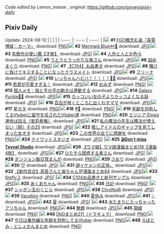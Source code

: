 *Code edited by Lemon_miaow , original: https://github.com/gxywy/pixiv-daily*
## Pixiv Daily 
Update: 2024-08-12
|      |      |      |
| :----: | :----: | :----: |
|![](https://pximg.lemonmiaow.xyz/c/240x480/img-master/img/2024/08/10/13/02/18/121352138_p0_master1200.jpg) **#1** [FGO概念礼装『英霊博装：カーマ』](https://www.pixiv.net/artworks/121352138) download: [PNG](https://pximg.lemonmiaow.xyz/img-original/img/2024/08/10/13/02/18/121352138_p0.png)|![](https://pximg.lemonmiaow.xyz/c/240x480/img-master/img/2024/08/10/00/00/17/121337282_p0_master1200.jpg) **#2** [Mermaid Blue🐟💙](https://www.pixiv.net/artworks/121337282) download: [JPG](https://pximg.lemonmiaow.xyz/img-original/img/2024/08/10/00/00/17/121337282_p0.jpg)|![](https://pximg.lemonmiaow.xyz/c/240x480/img-master/img/2024/08/10/16/20/39/121356373_p0_master1200.jpg) **#3** [失敗作の使い魔【才能】](https://www.pixiv.net/artworks/121356373) download: [JPG](https://pximg.lemonmiaow.xyz/img-original/img/2024/08/10/16/20/39/121356373_p0.jpg)|
|![](https://pximg.lemonmiaow.xyz/c/240x480/img-master/img/2024/08/11/16/16/34/121389185_p0_master1200.jpg) **#4** [人外と人とか色々](https://www.pixiv.net/artworks/121389185) download: [PNG](https://pximg.lemonmiaow.xyz/img-original/img/2024/08/11/16/16/34/121389185_p0.png)|![](https://pximg.lemonmiaow.xyz/c/240x480/img-master/img/2024/08/10/00/03/28/121337697_p0_master1200.jpg) **#5** [うとうとうっかりな奥さん](https://www.pixiv.net/artworks/121337697) download: [JPG](https://pximg.lemonmiaow.xyz/img-original/img/2024/08/10/00/03/28/121337697_p0.jpg)|![](https://pximg.lemonmiaow.xyz/c/240x480/img-master/img/2024/08/11/16/22/40/121389341_p0_master1200.jpg) **#6** [詰めまくり](https://www.pixiv.net/artworks/121389341) download: [PNG](https://pximg.lemonmiaow.xyz/img-original/img/2024/08/11/16/22/40/121389341_p0.png)|
|![](https://pximg.lemonmiaow.xyz/c/240x480/img-master/img/2024/08/10/02/57/58/121342527_p0_master1200.jpg) **#7** [【C104】お品書き](https://www.pixiv.net/artworks/121342527) download: [JPG](https://pximg.lemonmiaow.xyz/img-original/img/2024/08/10/02/57/58/121342527_p0.jpg)|![](https://pximg.lemonmiaow.xyz/c/240x480/img-master/img/2024/08/10/20/58/12/121364584_p0_master1200.jpg) **#8** [賭けに負けてキスすることになったクラスメイト](https://www.pixiv.net/artworks/121364584) download: [JPG](https://pximg.lemonmiaow.xyz/img-original/img/2024/08/10/20/58/12/121364584_p0.jpg)|![](https://pximg.lemonmiaow.xyz/c/240x480/img-master/img/2024/08/10/20/36/22/121363908_p0_master1200.jpg) **#9** [フリーナ](https://www.pixiv.net/artworks/121363908) download: [JPG](https://pximg.lemonmiaow.xyz/img-original/img/2024/08/10/20/36/22/121363908_p0.jpg)|
|![](https://pximg.lemonmiaow.xyz/c/240x480/img-master/img/2024/08/11/00/00/07/121371146_p0_master1200.jpg) **#10** [いっちゃんハピバ！！！！！🎂🎉](https://www.pixiv.net/artworks/121371146) download: [JPG](https://pximg.lemonmiaow.xyz/img-original/img/2024/08/11/00/00/07/121371146_p0.jpg)|![](https://pximg.lemonmiaow.xyz/c/240x480/img-master/img/2024/08/10/00/00/17/121337281_p0_master1200.jpg) **#11** [若君が可愛すぎる！](https://www.pixiv.net/artworks/121337281) download: [JPG](https://pximg.lemonmiaow.xyz/img-original/img/2024/08/10/00/00/17/121337281_p0.jpg)|![](https://pximg.lemonmiaow.xyz/c/240x480/img-master/img/2024/08/11/16/05/15/121351537_p0_master1200.jpg) **#12** [おみず](https://www.pixiv.net/artworks/121351537) download: [PNG](https://pximg.lemonmiaow.xyz/img-original/img/2024/08/11/16/05/15/121351537_p0.png)|
|![](https://pximg.lemonmiaow.xyz/c/240x480/img-master/img/2024/08/10/06/00/05/121344859_p0_master1200.jpg) **#13** [個人メモ：指と手の平の動きは連動する](https://www.pixiv.net/artworks/121344859) download: [JPG](https://pximg.lemonmiaow.xyz/img-original/img/2024/08/10/06/00/05/121344859_p0.jpg)|![](https://pximg.lemonmiaow.xyz/c/240x480/img-master/img/2024/08/11/00/00/07/121371144_p0_master1200.jpg) **#14** [Galaxy Purple🌌💜](https://www.pixiv.net/artworks/121371144) download: [JPG](https://pximg.lemonmiaow.xyz/img-original/img/2024/08/11/00/00/07/121371144_p0.jpg)|![](https://pximg.lemonmiaow.xyz/c/240x480/img-master/img/2024/08/11/12/00/26/121383885_p0_master1200.jpg) **#15** [カッコいい女の子よりカッコよくなる話](https://www.pixiv.net/artworks/121383885) download: [JPG](https://pximg.lemonmiaow.xyz/img-original/img/2024/08/11/12/00/26/121383885_p0.jpg)|
|![](https://pximg.lemonmiaow.xyz/c/240x480/img-master/img/2024/08/10/16/42/23/121356929_p0_master1200.jpg) **#16** [百合が咲くところに出くわすママ](https://www.pixiv.net/artworks/121356929) download: [JPG](https://pximg.lemonmiaow.xyz/img-original/img/2024/08/10/16/42/23/121356929_p0.jpg)|![](https://pximg.lemonmiaow.xyz/c/240x480/img-master/img/2024/08/10/01/54/27/121341265_p0_master1200.jpg) **#17** [星ホタ](https://www.pixiv.net/artworks/121341265) download: [PNG](https://pximg.lemonmiaow.xyz/img-original/img/2024/08/10/01/54/27/121341265_p0.png)|![](https://pximg.lemonmiaow.xyz/c/240x480/img-master/img/2024/08/10/00/29/14/121338843_p0_master1200.jpg) **#18** [💗🏹](https://www.pixiv.net/artworks/121338843) download: [PNG](https://pximg.lemonmiaow.xyz/img-original/img/2024/08/10/00/29/14/121338843_p0.png)|
|![](https://pximg.lemonmiaow.xyz/c/240x480/img-master/img/2024/08/10/21/41/15/121366198_p0_master1200.jpg) **#19** [年齢を詐称してるVtuberに留守を任されたVtuber達](https://www.pixiv.net/artworks/121366198) download: [PNG](https://pximg.lemonmiaow.xyz/img-original/img/2024/08/10/21/41/15/121366198_p0.png)|![](https://pximg.lemonmiaow.xyz/c/240x480/img-master/img/2024/08/11/00/00/43/121371312_p0_master1200.jpg) **#20** [エリシア·Elysia 運命は回る（爱莉希雅）](https://www.pixiv.net/artworks/121371312) download: [JPG](https://pximg.lemonmiaow.xyz/img-original/img/2024/08/11/00/00/43/121371312_p0.jpg)|![](https://pximg.lemonmiaow.xyz/c/240x480/img-master/img/2024/08/11/00/01/37/121371405_p0_master1200.jpg) **#21** [私の魔法の先生は魔法が使えない（続）その25](https://www.pixiv.net/artworks/121371405) download: [JPG](https://pximg.lemonmiaow.xyz/img-original/img/2024/08/11/00/01/37/121371405_p0.jpg)|
|![](https://pximg.lemonmiaow.xyz/c/240x480/img-master/img/2024/08/11/20/36/26/121396297_p0_master1200.jpg) **#22** [推しアイドルのギャップを見てしまった女オタ](https://www.pixiv.net/artworks/121396297) download: [JPG](https://pximg.lemonmiaow.xyz/img-original/img/2024/08/11/20/36/26/121396297_p0.jpg)|![](https://pximg.lemonmiaow.xyz/c/240x480/img-master/img/2024/08/10/15/30/52/121355279_p0_master1200.jpg) **#23** [この世界の全てに感謝を](https://www.pixiv.net/artworks/121355279) download: [PNG](https://pximg.lemonmiaow.xyz/img-original/img/2024/08/10/15/30/52/121355279_p0.png)|![](https://pximg.lemonmiaow.xyz/c/240x480/img-master/img/2024/08/10/20/57/15/121364557_p0_master1200.jpg) **#24** [テイワットスタジオ](https://www.pixiv.net/artworks/121364557) download: [JPG](https://pximg.lemonmiaow.xyz/img-original/img/2024/08/10/20/57/15/121364557_p0.jpg)|
|![](https://pximg.lemonmiaow.xyz/c/240x480/img-master/img/2024/08/10/18/01/04/121359114_p0_master1200.jpg) **#25** [🎬𝐃𝐨𝐧'𝐭 𝐦𝐢𝐬𝐬 𝐓𝐞𝐲𝐯𝐚𝐭 𝐒𝐭𝐮𝐝𝐢𝐨](https://www.pixiv.net/artworks/121359114) download: [JPG](https://pximg.lemonmiaow.xyz/img-original/img/2024/08/10/18/01/04/121359114_p0.jpg)|![](https://pximg.lemonmiaow.xyz/c/240x480/img-master/img/2024/08/10/01/13/48/121340214_p0_master1200.jpg) **#26** [【ウマ娘】ウマ娘漫画まとめ118【漫画4枚】](https://www.pixiv.net/artworks/121340214) download: [JPG](https://pximg.lemonmiaow.xyz/img-original/img/2024/08/10/01/13/48/121340214_p0.jpg)|![](https://pximg.lemonmiaow.xyz/c/240x480/img-master/img/2024/08/11/00/04/35/121371626_p0_master1200.jpg) **#27** [ひたすら困惑する奥さん](https://www.pixiv.net/artworks/121371626) download: [JPG](https://pximg.lemonmiaow.xyz/img-original/img/2024/08/11/00/04/35/121371626_p0.jpg)|
|![](https://pximg.lemonmiaow.xyz/c/240x480/img-master/img/2024/08/10/01/15/14/121340250_p0_master1200.jpg) **#28** [ダンジョン飯日常まんが](https://www.pixiv.net/artworks/121340250) download: [PNG](https://pximg.lemonmiaow.xyz/img-original/img/2024/08/10/01/15/14/121340250_p0.png)|![](https://pximg.lemonmiaow.xyz/c/240x480/img-master/img/2024/08/10/00/04/15/121337756_p0_master1200.jpg) **#29** [さおり](https://www.pixiv.net/artworks/121337756) download: [JPG](https://pximg.lemonmiaow.xyz/img-original/img/2024/08/10/00/04/15/121337756_p0.jpg)|![](https://pximg.lemonmiaow.xyz/c/240x480/img-master/img/2024/08/10/12/13/20/121351080_p0_master1200.jpg) **#30** [♡](https://www.pixiv.net/artworks/121351080) download: [JPG](https://pximg.lemonmiaow.xyz/img-original/img/2024/08/10/12/13/20/121351080_p0.jpg)|
|![](https://pximg.lemonmiaow.xyz/c/240x480/img-master/img/2024/08/11/18/16/02/121392321_p0_master1200.jpg) **#31** [謎イケメンの正体。](https://www.pixiv.net/artworks/121392321) download: [JPG](https://pximg.lemonmiaow.xyz/img-original/img/2024/08/11/18/16/02/121392321_p0.jpg)|![](https://pximg.lemonmiaow.xyz/c/240x480/img-master/img/2024/08/10/00/02/27/121337620_p0_master1200.jpg) **#32** [【創作百合】高音さんと嵐ちゃん1P漫画まとめ84](https://www.pixiv.net/artworks/121337620) download: [JPG](https://pximg.lemonmiaow.xyz/img-original/img/2024/08/10/00/02/27/121337620_p0.jpg)|![](https://pximg.lemonmiaow.xyz/c/240x480/img-master/img/2024/08/10/00/00/09/121337228_p0_master1200.jpg) **#33** [firefly２](https://www.pixiv.net/artworks/121337228) download: [JPG](https://pximg.lemonmiaow.xyz/img-original/img/2024/08/10/00/00/09/121337228_p0.jpg)|
|![](https://pximg.lemonmiaow.xyz/c/240x480/img-master/img/2024/08/10/19/54/23/121362412_p0_master1200.jpg) **#34** [C104お品書きと新刊サンプル](https://www.pixiv.net/artworks/121362412) download: [JPG](https://pximg.lemonmiaow.xyz/img-original/img/2024/08/10/19/54/23/121362412_p0.jpg)|![](https://pximg.lemonmiaow.xyz/c/240x480/img-master/img/2024/08/10/00/07/44/121338004_p0_master1200.jpg) **#35** [あくあちゃん](https://www.pixiv.net/artworks/121338004) download: [PNG](https://pximg.lemonmiaow.xyz/img-original/img/2024/08/10/00/07/44/121338004_p0.png)|![](https://pximg.lemonmiaow.xyz/c/240x480/img-master/img/2024/08/11/21/58/24/121398867_p0_master1200.jpg) **#36** [日記](https://www.pixiv.net/artworks/121398867) download: [PNG](https://pximg.lemonmiaow.xyz/img-original/img/2024/08/11/21/58/24/121398867_p0.png)|
|![](https://pximg.lemonmiaow.xyz/c/240x480/img-master/img/2024/08/10/00/00/39/121337370_p0_master1200.jpg) **#37** [シャボン玉のくじら](https://www.pixiv.net/artworks/121337370) download: [JPG](https://pximg.lemonmiaow.xyz/img-original/img/2024/08/10/00/00/39/121337370_p0.jpg)|![](https://pximg.lemonmiaow.xyz/c/240x480/img-master/img/2024/08/11/00/00/12/121371171_p0_master1200.jpg) **#38** [ChroNoiR](https://www.pixiv.net/artworks/121371171) download: [JPG](https://pximg.lemonmiaow.xyz/img-original/img/2024/08/11/00/00/12/121371171_p0.jpg)|![](https://pximg.lemonmiaow.xyz/c/240x480/img-master/img/2024/08/11/01/08/40/121373760_p0_master1200.jpg) **#39** [Vacation](https://www.pixiv.net/artworks/121373760) download: [PNG](https://pximg.lemonmiaow.xyz/img-original/img/2024/08/11/01/08/40/121373760_p0.png)|
|![](https://pximg.lemonmiaow.xyz/c/240x480/img-master/img/2024/08/10/23/42/50/121370505_p0_master1200.jpg) **#40** [夏休み](https://www.pixiv.net/artworks/121370505) download: [JPG](https://pximg.lemonmiaow.xyz/img-original/img/2024/08/10/23/42/50/121370505_p0.jpg)|![](https://pximg.lemonmiaow.xyz/c/240x480/img-master/img/2024/08/10/16/33/08/121356693_p0_master1200.jpg) **#41** [✨](https://www.pixiv.net/artworks/121356693) download: [JPG](https://pximg.lemonmiaow.xyz/img-original/img/2024/08/10/16/33/08/121356693_p0.jpg)|![](https://pximg.lemonmiaow.xyz/c/240x480/img-master/img/2024/08/11/15/07/26/121387702_p0_master1200.jpg) **#42** [夏](https://www.pixiv.net/artworks/121387702) download: [JPG](https://pximg.lemonmiaow.xyz/img-original/img/2024/08/11/15/07/26/121387702_p0.jpg)|
|![](https://pximg.lemonmiaow.xyz/c/240x480/img-master/img/2024/08/10/20/50/05/121364342_p0_master1200.jpg) **#43** [水たまりに入っちゃったアリちゃん](https://www.pixiv.net/artworks/121364342) download: [PNG](https://pximg.lemonmiaow.xyz/img-original/img/2024/08/10/20/50/05/121364342_p0.png)|![](https://pximg.lemonmiaow.xyz/c/240x480/img-master/img/2024/08/10/12/10/04/121351014_p0_master1200.jpg) **#44** [無題](https://www.pixiv.net/artworks/121351014) download: [JPG](https://pximg.lemonmiaow.xyz/img-original/img/2024/08/10/12/10/04/121351014_p0.jpg)|![](https://pximg.lemonmiaow.xyz/c/240x480/img-master/img/2024/08/10/00/00/32/121337346_p0_master1200.jpg) **#45** [龍娘](https://www.pixiv.net/artworks/121337346) download: [PNG](https://pximg.lemonmiaow.xyz/img-original/img/2024/08/10/00/00/32/121337346_p0.png)|
|![](https://pximg.lemonmiaow.xyz/c/240x480/img-master/img/2024/08/10/23/00/07/121364610_p0_master1200.jpg) **#46** [DbDまとめ211（ドラキュラ）](https://www.pixiv.net/artworks/121364610) download: [PNG](https://pximg.lemonmiaow.xyz/img-original/img/2024/08/10/23/00/07/121364610_p0.png)|![](https://pximg.lemonmiaow.xyz/c/240x480/img-master/img/2024/08/11/21/47/44/121398509_p0_master1200.jpg) **#47** [今日は番外編な年齢を詐称してるVtuber](https://www.pixiv.net/artworks/121398509) download: [PNG](https://pximg.lemonmiaow.xyz/img-original/img/2024/08/11/21/47/44/121398509_p0.png)|![](https://pximg.lemonmiaow.xyz/c/240x480/img-master/img/2024/08/10/09/20/12/121347587_p0_master1200.jpg) **#48** [ろぼとみ・としょかんまとめ](https://www.pixiv.net/artworks/121347587) download: [PNG](https://pximg.lemonmiaow.xyz/img-original/img/2024/08/10/09/20/12/121347587_p0.png)|
